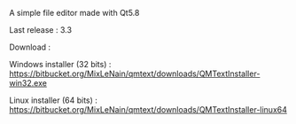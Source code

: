 A simple file editor made with Qt5.8

Last release : 3.3

Download :


Windows installer (32 bits) : https://bitbucket.org/MixLeNain/qmtext/downloads/QMTextInstaller-win32.exe


Linux installer (64 bits) : https://bitbucket.org/MixLeNain/qmtext/downloads/QMTextInstaller-linux64